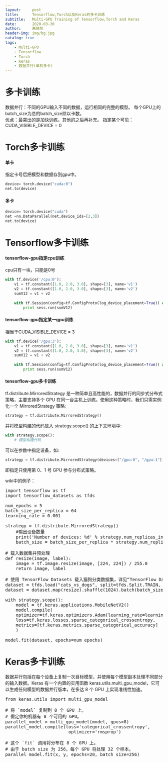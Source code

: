 ```yaml
---
layout:     post
title:      Tensorflow,Torch以及Keras的多卡训练
subtitle:   Multi-GPU Training of Tensorflow,Torch and Keras
date:       2020-03-30
author:     朱晓旭
header-img: img/bg.jpg
catalog: true
tags:
    - Multi-GPU
    - Tensorflow
    - Torch
    - Keras
    - 数据并行(单机多卡)
---
```

# 多卡训练
数据并行：不同的GPU输入不同的数据，运行相同的完整的模型。 
每个GPU上的batch_size为总的batch_size除以卡数。     
优点：最突出的是加快训练。其他的之后再补充。
指定某个可见：CUDA_VISIBLE_DEVICE = 0

# Torch多卡训练
#### 单卡
指定卡号后把模型和数据存到gpu中。
```python
device= torch.device("cuda:0")
net.to(device)
```
#### 多卡
```python
device= torch.device("cuda")
net =nn.DataParallel(net,device_ids=[2,3])
net.to(device)
```

# Tensorflow多卡训练
#### tensorflow-gpu指定cpu训练
cpu只有一块，只能是0号
```python
with tf.device('/cpu:0'):
	v1 = tf.constant([1.0, 2.0, 3.0], shape=[3], name='v1')
	v2 = tf.constant([1.0, 2.0, 3.0], shape=[3], name='v2')
	sumV12 = v1 + v2
    
	with tf.Session(config=tf.ConfigProto(log_device_placement=True)) as sess:
		print sess.run(sumV12)
```
#### tensorflow-gpu指定某一gpu训练
相当于CUDA_VISIBLE_DEVICE = 3
```python
with tf.device('/gpu:3'):
	v1 = tf.constant([1.0, 2.0, 3.0], shape=[3], name='v1')
	v2 = tf.constant([1.0, 2.0, 3.0], shape=[3], name='v2')
	sumV12 = v1 + v2
    
	with tf.Session(config=tf.ConfigProto(log_device_placement=True)) as sess:
		print sess.run(sumV12)
```
#### tensorflow-gpu多卡训练
tf.distribute.MirroredStrategy 是一种简单且高性能的，数据并行的同步式分布式策略，主要支持多个 GPU 在同一台主机上训练。使用这种策略时，我们只需实例化一个 MirroredStrategy 策略:    
```python
strategy = tf.distribute.MirroredStrategy()
```
并将模型构建的代码放入 strategy.scope() 的上下文环境中:
```python
with strategy.scope():
	# 模型构建代码
```
可以在参数中指定设备，如:
```python
strategy = tf.distribute.MirroredStrategy(devices=["/gpu:0", "/gpu:1"])
```
即指定只使用第 0、1 号 GPU 参与分布式策略。     

wiki中的例子：
<pre>
import tensorflow as tf
import tensorflow_datasets as tfds

num_epochs = 5
batch_size_per_replica = 64
learning_rate = 0.001

strategy = tf.distribute.MirroredStrategy()
	#输出设备数量
	print('Number of devices: %d' % strategy.num_replicas_in_sync)  
	batch_size = batch_size_per_replica * strategy.num_replicas_in_sync

# 载入数据集并预处理
def resize(image, label):
	image = tf.image.resize(image, [224, 224]) / 255.0
	return image, label

# 使用 TensorFlow Datasets 载入猫狗分类数据集，详见“TensorFlow Datasets数据集载入”一章
dataset = tfds.load("cats_vs_dogs", split=tfds.Split.TRAIN, as_supervised=True)
dataset = dataset.map(resize).shuffle(1024).batch(batch_size)

with strategy.scope():
	model = tf.keras.applications.MobileNetV2()
	model.compile(
	optimizer=tf.keras.optimizers.Adam(learning_rate=learning_rate),
	loss=tf.keras.losses.sparse_categorical_crossentropy,
	metrics=[tf.keras.metrics.sparse_categorical_accuracy]
	)

model.fit(dataset, epochs=num_epochs)
</pre>

# Keras多卡训练
数据并行包括在每个设备上复制一次目标模型，并使用每个模型副本处理不同部分的输入数据。Keras 有一个内置的实用函数 keras.utils.multi_gpu_model，它可以生成任何模型的数据并行版本，在多达 8 个 GPU 上实现准线性加速。    
<pre>
from keras.utils import multi_gpu_model

# 将 `model` 复制到 8 个 GPU 上。
# 假定你的机器有 8 个可用的 GPU。
parallel_model = multi_gpu_model(model, gpus=8)
parallel_model.compile(loss='categorical_crossentropy',
						optimizer='rmsprop')

# 这个 `fit` 调用将分布在 8 个 GPU 上。
# 由于 batch size 为 256，每个 GPU 将处理 32 个样本。
parallel_model.fit(x, y, epochs=20, batch_size=256)
</pre>



